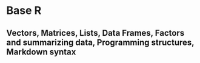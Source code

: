# Base R
## Vectors, Matrices, Lists, Data Frames, Factors and summarizing data, Programming structures, Markdown syntax
